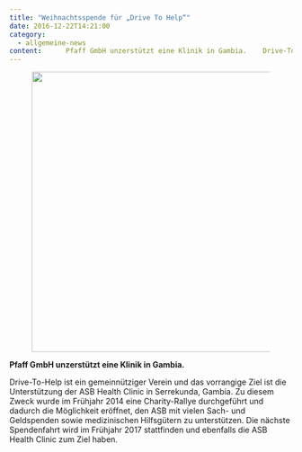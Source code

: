 ```yaml
---
title: "Weihnachtsspende für „Drive To Help“"
date: 2016-12-22T14:21:00
category:
  - allgemeine-news
content:      Pfaff GmbH unzerstützt eine Klinik in Gambia.    Drive-To-Help ist ein gemeinnütziger Verein und das vorrangige Ziel ist die Unterstützung der ASB Health Clinic in Serrekunda, Gambia. Zu diesem Zweck wurde im Frühjahr 2014 eine Charity-Rallye durchgeführt und dadurch die Möglichkeit eröffnet, den ASB mit vielen Sach- und Geldspenden sowie medizinischen Hilfsgütern zu unterstützen. Die nächste Spendenfahrt wird im Frühjahr 2017 stattfinden und ebenfalls die ASB Health Clinic zum Ziel haben. 
---
```


<figure class="wp-block-image size-large"><img loading="lazy" width="732" height="499" src="/Drive_To_Help.jpg" alt="" class="wp-image-691" srcset="/Drive_To_Help.jpg 732w, /Drive_To_Help-300x205.jpg 300w" sizes="(max-width: 732px) 100vw, 732px" /></figure>



<p><strong>Pfaff GmbH unzerstützt eine Klinik in Gambia.</strong></p>



<p>Drive-To-Help ist ein gemeinnütziger Verein und das vorrangige Ziel ist die Unterstützung der ASB Health Clinic in Serrekunda, Gambia. Zu diesem Zweck wurde im Frühjahr 2014 eine Charity-Rallye durchgeführt und dadurch die Möglichkeit eröffnet, den ASB mit vielen Sach- und Geldspenden sowie medizinischen Hilfsgütern zu unterstützen. Die nächste Spendenfahrt wird im Frühjahr 2017 stattfinden und ebenfalls die ASB Health Clinic zum Ziel haben.</p>
